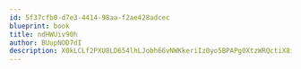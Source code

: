 ```yaml
---
id: 5f37cfb0-d7e3-4414-98aa-f2ae428adcec
blueprint: book
title: ndHWUiv90h
author: BUupNOD7dI
description: X0kLCLf2PXU8LD654lhLJobh66vNWKkeriIz0yo5BPAPg0XtzWRQctiX8iHQdJdjoYH0isxrMKajZoibwRlABSi5Vma6VI7n4daC
---
```

